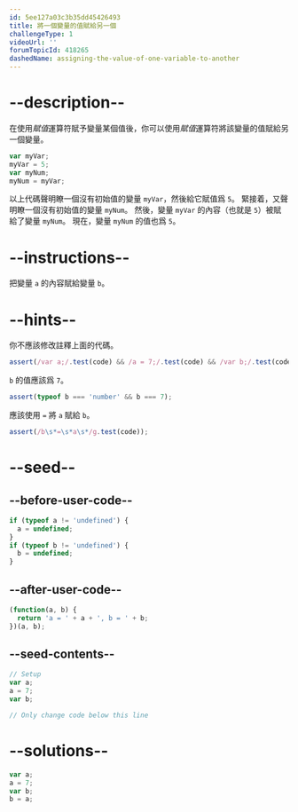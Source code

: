 ```yaml
---
id: 5ee127a03c3b35dd45426493
title: 將一個變量的值賦給另一個
challengeType: 1
videoUrl: ''
forumTopicId: 418265
dashedName: assigning-the-value-of-one-variable-to-another
---
```


# --description--

在使用<dfn>賦值</dfn>運算符賦予變量某個值後，你可以使用<dfn>賦值</dfn>運算符將該變量的值賦給另一個變量。

```js
var myVar;
myVar = 5;
var myNum;
myNum = myVar;
```

以上代碼聲明瞭一個沒有初始值的變量 `myVar`，然後給它賦值爲 `5`。 緊接着，又聲明瞭一個沒有初始值的變量 `myNum`。 然後，變量 `myVar` 的內容（也就是 `5`）被賦給了變量 `myNum`。 現在，變量 `myNum` 的值也爲 `5`。

# --instructions--

把變量 `a` 的內容賦給變量 `b`。

# --hints--

你不應該修改註釋上面的代碼。

```js
assert(/var a;/.test(code) && /a = 7;/.test(code) && /var b;/.test(code));
```

`b` 的值應該爲 `7`。

```js
assert(typeof b === 'number' && b === 7);
```

應該使用 `=` 將 `a` 賦給 `b`。

```js
assert(/b\s*=\s*a\s*/g.test(code));
```

# --seed--

## --before-user-code--

```js
if (typeof a != 'undefined') {
  a = undefined;
}
if (typeof b != 'undefined') {
  b = undefined;
}
```

## --after-user-code--

```js
(function(a, b) {
  return 'a = ' + a + ', b = ' + b;
})(a, b);
```

## --seed-contents--

```js
// Setup
var a;
a = 7;
var b;

// Only change code below this line
```

# --solutions--

```js
var a;
a = 7;
var b;
b = a;
```
